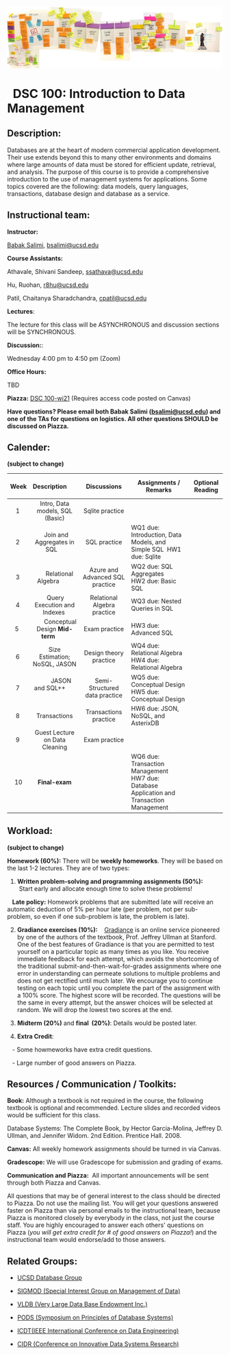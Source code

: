 ![The_Data_Lifecycle](fig/The_Data_Lifecycle.jpg)

#   DSC 100: Introduction to Data Management



## Description:

Databases are at the heart of modern commercial application development. Their use extends beyond this to many other environments and domains where large amounts of data must be stored for efficient update, retrieval, and analysis. The purpose of this course is to provide a comprehensive introduction to the use of management systems for applications. Some topics covered are the following: data models, query languages, transactions, database design and database as a service.



## Instructional team:

**Instructor:**

[Babak Salimi](https://bsalimi.github.io/), bsalimi@ucsd.edu

**Course Assistants:**

Athavale, Shivani Sandeep, [ssathava@ucsd.edu](mailto:ssathava@ucsd.edu) 

Hu, Ruohan, [r8hu@ucsd.edu](mailto:r8hu@ucsd.edu) 

Patil, Chaitanya Sharadchandra, [cpatil@ucsd.edu](mailto:cpatil@ucsd.edu)

**Lectures**:

The lecture for this class will be ASYNCHRONOUS and discussion sections will be SYNCHRONOUS. 

**Discussion:**: 

Wednesday 4:00 pm to 4:50 pm (Zoom)

**Office Hours:**

TBD

**Piazza:** [DSC 100-wi21](https://piazza.com/ucsd/winter2021/dsc100) (Requires access code posted on Canvas)



**Have questions? Please email both Babak Salimi (bsalimi@ucsd.edu) and one of the TAs for questions on logistics. All other questions SHOULD be discussed on Piazza.**



## **Calender:**

**(subject to change)**

| Week |           Description           | Discussions | **Assignments / Remarks** | **Optional Reading** |
| :--: | :-----------------------------: | :----: | ----- | --------------- |
|  1   | Intro, Data models, SQL (Basic) | Sqlite practice |       |  |
|  2   |   Join and Aggregates in SQL    | SQL practice | WQ1 due: Introduction, Data Models, and Simple SQL  HW1 due: Sqlite |  |
|  3   |       Relational Algebra        | Azure and Advanced SQL practice | WQ2 due: SQL Aggregates  <br />HW2 due: Basic SQL |  |
|  4   |  Query Execution and  Indexes  | Relational Algebra practice | WQ3 due: Nested Queries in SQL |  |
| 5  |        Conceptual Design **Mid-term**        | Exam practice | HW3 due: Advanced SQL |  |
|  6   | Size Estimation; NoSQL, JASON | Design theory practice | WQ4 due: Relational Algebra <br />HW4 due: Relational Algebra |  |
|  7   |         JASON and SQL++         | Semi-Structured data practice | WQ5 due: Conceptual Design <br />HW5 due: Conceptual Design |  |
|  8   | Transactions | Transactions practice | HW6 due: JSON, NoSQL, and AsterixDB |  |
|  9  | Guest Lecture on Data Cleaning | Exam practice |  |  |
| 10 | **Final-exam** |  | WQ6 due: Transaction Management  <br />HW7 due: Database Application and Transaction Management |  |



## Workload:

**(subject to change)**

**Homework (60%):** There will be **weekly homeworks**. They will be based on the last 1-2 lectures. They are of two types:

1. **Written problem-solving and programming assignments (50%):**
   Start early and allocate enough time to solve these problems! 

   **Late policy:** Homework problems that are submitted late will receive an automatic deduction of 5% per hour late (per problem, not per sub-problem, so even if one sub-problem is late, the problem is late). 

2. **Gradiance exercises (10%):**
   [Gradiance](https://www.gradiance.com/) is an online service pioneered by one of the authors of the textbook, Prof. Jeffrey Ullman at Stanford. One of the best features of Gradiance is that you are permitted to test yourself on a particular topic as many times as you like. You receive immediate feedback for each attempt, which avoids the shortcoming of the traditional submit-and-then-wait-for-grades assignments where one error in understanding can permeate solutions to multiple problems and does not get rectified until much later. We encourage you to continue testing on each topic until you complete the part of the assignment with a 100% score. The highest score will be recorded. The questions will be the same in every attempt, but the answer choices will be selected at random. We will drop the lowest two scores at the end.

3. **Midterm (20%)** and **final  (20%)**: Details would be posted later.

4. **Extra Credit**: 

   - Some howmeworks have extra credit questions.

   - Large number of good answers on Piazza.  

## Resources / Communication / Toolkits:

**Book:** Although a textbook is not required in the course, the following textbook is optional and recommended. Lecture slides and recorded videos would be sufficient for this class.

Database Systems: The Complete Book, by Hector Garcia-Molina, Jeffrey D. Ullman, and Jennifer Widom. 2nd Edition. Prentice Hall. 2008.

**Canvas:** All weekly homework assignments should be turned in via Canvas.

**Gradescope:** We will use Gradescope for submission and grading of  exams.

**Communication and Piazza:**  All important announcements will be sent through both Piazza and Canvas.

All questions that may be of general interest to the class should be directed to Piazza. Do not use the mailing list. You will get your questions answered faster on Piazza than via personal emails to the instructional team, because Piazza is monitored closely by everybody in the class, not just the course staff. You are highly encouraged to answer each others' questions on Piazza (*you will get extra credit for # of good answers on Piazza!*) and the instructional team would endorse/add to those answers.



## Related Groups:

- [UCSD Database Group](https://dbucsd.github.io/)

- [SIGMOD (Special Interest Group on Management of Data)](https://www.google.com/url?q=https%3A%2F%2Fsigmod.org%2F&sa=D&sntz=1&usg=AFQjCNEv9sM8CpuOZ7oxWFX_20353W6NZw)

- [VLDB (Very Large Data Base Endowment Inc.)](https://www.google.com/url?q=https%3A%2F%2Fwww.vldb.org%2F&sa=D&sntz=1&usg=AFQjCNEN7a3TJIOhpq3OC7bw9DKWHhki-w)

- [PODS (Symposium on Principles of Database Systems)](https://www.google.com/url?q=https%3A%2F%2Fsigmod.org%2Fpods%2F&sa=D&sntz=1&usg=AFQjCNEy52V8Padws9vrgz2GoFYinNgG9Q)

- [ICDT(IEEE International Conference on Data Engineering)](http://ieee-icde.org/)

- [CIDR (Conference on Innovative Data Systems Research)](http://www.google.com/url?q=http%3A%2F%2Fcidrdb.org%2F&sa=D&sntz=1&usg=AFQjCNHZ5MTU545Lei9xcYfQR9fHHLan5w)

  

  

  

  










